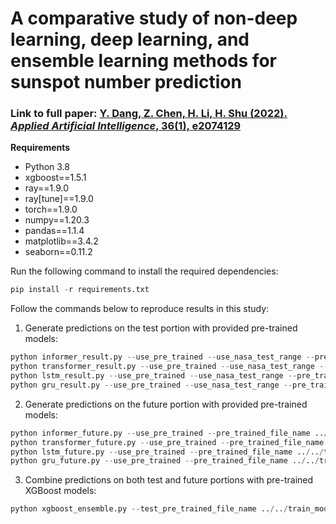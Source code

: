 # A comparative study of non-deep learning, deep learning, and ensemble learning methods for sunspot number prediction

### Link to full paper: [Y. Dang, Z. Chen, H. Li, H. Shu (2022). *Applied Artificial Intelligence*, 36(1), e2074129](https://doi.org/10.1080/08839514.2022.2074129)

**Requirements**
 - Python 3.8
 - xgboost==1.5.1
 - ray==1.9.0 
 - ray[tune]==1.9.0 
 - torch==1.9.0
 - numpy==1.20.3 
 - pandas==1.1.4
 - matplotlib==3.4.2 
 - seaborn==0.11.2

Run the following command to install the required dependencies:
```python
pip install -r requirements.txt
```
Follow the commands below to reproduce results in this study:

 1. Generate predictions on the test portion with provided pre-trained models:
 ```python
 python informer_result.py --use_pre_trained --use_nasa_test_range --pre_trained_file_name ../../train_models/best_informer.pth
 python transformer_result.py --use_pre_trained --use_nasa_test_range --pre_trained_file_name ../../train_models/best_transformer.pth
 python lstm_result.py --use_pre_trained --use_nasa_test_range --pre_trained_file_name ../../train_models/best_lstm.pth
 python gru_result.py --use_pre_trained --use_nasa_test_range --pre_trained_file_name ../../train_models/best_gru.pth
 ```
 2. Generate predictions on the future portion with provided pre-trained models:
 ```python
 python informer_future.py --use_pre_trained --pre_trained_file_name ../../train_models/best_informer_future.pth
 python transformer_future.py --use_pre_trained --pre_trained_file_name ../../train_models/best_transformer_future.pth
 python lstm_future.py --use_pre_trained --pre_trained_file_name ../../train_models/best_lstm_future.pth
 python gru_future.py --use_pre_trained --pre_trained_file_name ../../train_models/best_gru_future.pth
 ```
 3. Combine predictions on both test and future portions with pre-trained XGBoost models:
  ```python
 python xgboost_ensemble.py --test_pre_trained_file_name ../../train_models/xgboost_dl.pth --future_pre_trained_file_name ../../train_models/xgboost_future.pth
 ```


